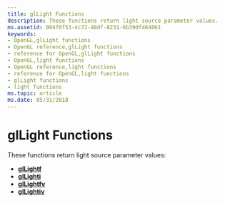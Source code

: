 ```yaml
---
title: glLight Functions
description: These functions return light source parameter values.
ms.assetid: 004f0f53-4c72-48df-8231-6b39df464061
keywords:
- OpenGL,glLight functions
- OpenGL reference,glLight functions
- reference for OpenGL,glLight functions
- OpenGL,light functions
- OpenGL reference,light functions
- reference for OpenGL,light functions
- glLight functions
- light functions
ms.topic: article
ms.date: 05/31/2018
---
```


# glLight Functions

These functions return light source parameter values:

-   [**glLightf**](gllightf.md)
-   [**glLighti**](gllighti.md)
-   [**glLightfv**](gllightfv.md)
-   [**glLightiv**](gllightiv.md)

 

 





